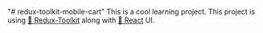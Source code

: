 "# redux-toolkit-mobile-cart"
This is a cool learning project. This project is using
<a href="https://redux-toolkit.js.org/" target="_blank"  > 🔗 Redux-Toolkit</a> along with <a href="https://reactjs.org/" target="_blank"  > 🔗 React</a> UI.

